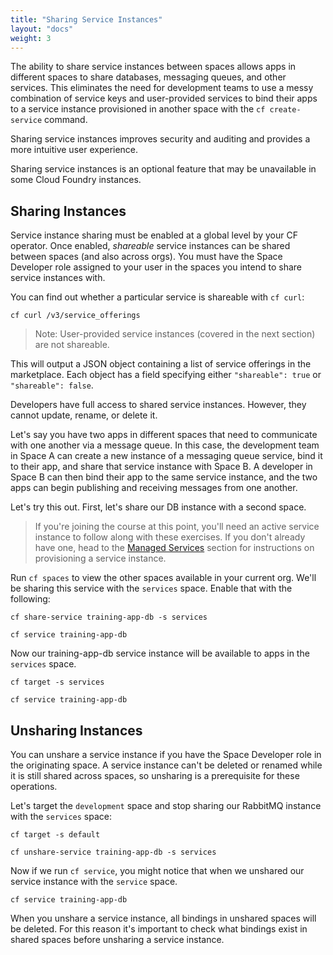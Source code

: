 ```yaml
---
title: "Sharing Service Instances"
layout: "docs"
weight: 3
---
```


The ability to share service instances between spaces allows apps in different spaces to share databases, messaging queues, and other services. This eliminates the need for development teams to use a messy combination of service keys and user-provided services to bind their apps to a service instance provisioned in another space with the `cf create-service` command.

Sharing service instances improves security and auditing and provides a more intuitive user experience.

Sharing service instances is an optional feature that may be unavailable in some Cloud Foundry instances.

## Sharing Instances

Service instance sharing must be enabled at a global level by your CF operator. Once enabled, _shareable_ service instances can be shared between spaces (and also across orgs). You must have the Space Developer role assigned to your user in the spaces you intend to share service instances with.

You can find out whether a particular service is shareable with `cf curl`:

```
cf curl /v3/service_offerings
```

> Note: User-provided service instances (covered in the next section) are not shareable. 

This will output a JSON object containing a list of service offerings in the marketplace. Each object has a field specifying either `"shareable": true` or `"shareable": false`.

Developers have full access to shared service instances. However, they cannot update, rename, or delete it.

Let's say you have two apps in different spaces that need to communicate with one another via a message queue. In this case, the development team in Space A can create a new instance of a messaging queue service, bind it to their app, and share that service instance with Space B. A developer in Space B can then bind their app to the same service instance, and the two apps can begin publishing and receiving messages from one another.

Let's try this out. First, let's share our DB instance with a second space.

> If you're joining the course at this point, you'll need an active service instance to follow along with these exercises. If you don't already have one, head to the [Managed Services](../managed-services) section for instructions on provisioning a service instance.

Run `cf spaces` to view the other spaces available in your current org. We'll be sharing this service with the `services` space. Enable that with the following:

```
cf share-service training-app-db -s services
```

```
cf service training-app-db 
```

Now our training-app-db service instance will be available to apps in the `services` space.

```
cf target -s services
```

```
cf service training-app-db 
```

## Unsharing Instances

You can unshare a service instance if you have the Space Developer role in the originating space. A service instance can't be deleted or renamed while it is still shared across spaces, so unsharing is a prerequisite for these operations.

Let's target the `development` space and stop sharing our RabbitMQ instance with the `services` space:

```
cf target -s default
```

```
cf unshare-service training-app-db -s services
```

Now if we run `cf service`, you might notice that when we unshared our service instance with the `service` space.

```
cf service training-app-db 
```

When you unshare a service instance, all bindings in unshared spaces will be deleted. For this reason it's important to check what bindings exist in shared spaces before unsharing a service instance.
